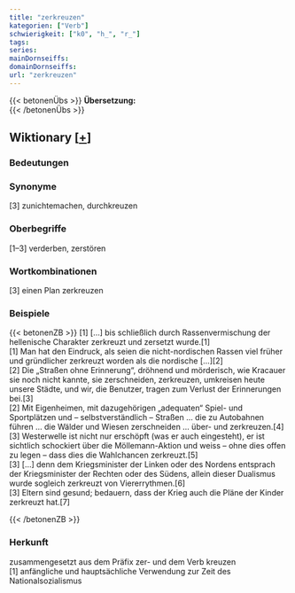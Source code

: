 ```yaml
---
title: "zerkreuzen"
kategorien: ["Verb"]
schwierigkeit: ["k0", "h_", "r_"]
tags:
series:
mainDornseiffs:
domainDornseiffs:
url: "zerkreuzen"
---
```


{{< betonenÜbs >}}
**Übersetzung:**  
{{< /betonenÜbs >}}

## Wiktionary [[+](https://de.wiktionary.org/wiki/zerkreuzen)]

### Bedeutungen

### Synonyme
[3] zunichtemachen, durchkreuzen  

### Oberbegriffe
[1–3] verderben, zerstören  

### Wortkombinationen
[3] einen Plan zerkreuzen  

### Beispiele
{{< betonenZB >}}
[1] […] bis schließlich durch Rassenvermischung der hellenische Charakter zerkreuzt und zersetzt wurde.[1]  
[1] Man hat den Eindruck, als seien die nicht-nordischen Rassen viel früher und gründlicher zerkreuzt worden als die nordische […][2]  
[2] Die „Straßen ohne Erinnerung“, dröhnend und mörderisch, wie Kracauer sie noch nicht kannte, sie zerschneiden, zerkreuzen, umkreisen heute unsere Städte, und wir, die Benutzer, tragen zum Verlust der Erinnerungen bei.[3]  
[2] Mit Eigenheimen, mit dazugehörigen „adequaten“ Spiel- und Sportplätzen und – selbstverständlich – Straßen … die zu Autobahnen führen … die Wälder und Wiesen zerschneiden … über- und zerkreuzen.[4]  
[3] Westerwelle ist nicht nur erschöpft (was er auch eingesteht), er ist sichtlich schockiert über die Möllemann-Aktion und weiss – ohne dies offen zu legen – dass dies die Wahlchancen zerkreuzt.[5]  
[3] […] denn dem Kriegsminister der Linken oder des Nordens entsprach der Kriegsminister der Rechten oder des Südens, allein dieser Dualismus wurde sogleich zerkreuzt von Viererrythmen.[6]  
[3] Eltern sind gesund; bedauern, dass der Krieg auch die Pläne der Kinder zerkreuzt hat.[7]  

{{< /betonenZB >}}
### Herkunft
zusammengesetzt aus dem Präfix zer- und dem Verb kreuzen  
[1] anfängliche und hauptsächliche Verwendung zur Zeit des Nationalsozialismus  


